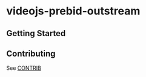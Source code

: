# videojs-prebid-outstream

## Getting Started

## Contributing

See [CONTRIB](https://github.com/redbrickmedia/videojs-prebid-outstream/blob/main/CONTRIB.md)